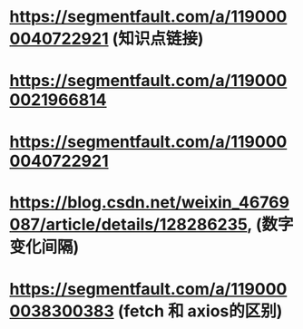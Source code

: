 # https://segmentfault.com/a/1190000040722921 (知识点链接)

# https://segmentfault.com/a/1190000021966814

# https://segmentfault.com/a/1190000040722921

# https://blog.csdn.net/weixin_46769087/article/details/128286235, (数字变化间隔)

# https://segmentfault.com/a/1190000038300383 (fetch 和 axios的区别)